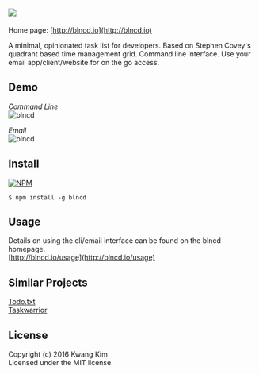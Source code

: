 # ![](http://blncd.io/assets/readme-logo.png)

Home page: [http://blncd.io](http://blncd.io)

A minimal, opinionated task list for developers.  Based on Stephen Covey's quadrant based time management grid.  Command line interface.  Use your email app/client/website for on the go access.

## Demo
*Command Line*  
![blncd](http://blncd.io/assets/blncd-demo.gif)

*Email*  
![blncd](http://blncd.io/assets/email-demo.gif)

## Install

[![NPM](https://nodei.co/npm/blncd.png?downloads=true)](https://nodei.co/npm/blncd/)

```
$ npm install -g blncd
```

## Usage
Details on using the cli/email interface can be found on the blncd homepage.  
[http://blncd.io/usage](http://blncd.io/usage)

## Similar Projects
[Todo.txt](https://github.com/ginatrapani/todo.txt-cli)  
[Taskwarrior](https://taskwarrior.org/)

## License
Copyright (c) 2016 Kwang Kim  
Licensed under the MIT license.

